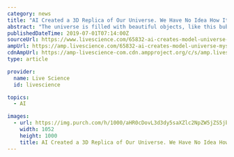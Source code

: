 ```yaml
---
category: news
title: "AI Created a 3D Replica of Our Universe. We Have No Idea How It Works."
abstract: "The universe is filled with beautiful objects, like this bubble nebula, located more than 8,000 light-years from Earth. Researchers recently used artificial intelligence to simulate the universe. Though the simulation did surprisingly well, no one fully ..."
publishedDateTime: 2019-07-01T07:14:00Z
sourceUrl: https://www.livescience.com/65832-ai-creates-model-universe-mysteriously.html
ampUrl: https://amp.livescience.com/65832-ai-creates-model-universe-mysteriously.html
cdnAmpUrl: https://amp-livescience-com.cdn.ampproject.org/c/s/amp.livescience.com/65832-ai-creates-model-universe-mysteriously.html
type: article

provider:
  name: Live Science
  id: livescience

topics:
  - AI

images:
  - url: https://img.purch.com/h/1000/aHR0cDovL3d3dy5saXZlc2NpZW5jZS5jb20vaW1hZ2VzL2kvMDAwLzEwNi8yOTQvb3JpZ2luYWwvYnViYmxlLW5lYnVsYS5qcGc=
    width: 1052
    height: 1000
    title: AI Created a 3D Replica of Our Universe. We Have No Idea How It Works.
---
```

